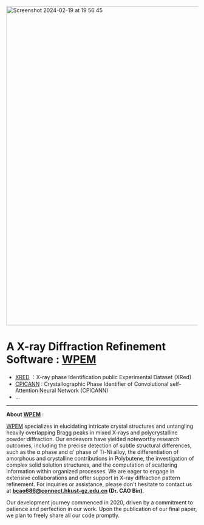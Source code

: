 <img width="840" alt="Screenshot 2024-02-19 at 19 56 45" src="https://github.com/WPEM/.github/assets/86995074/aa7a74f6-61b3-4645-8533-8abb70d30ee6">

# A X-ray Diffraction Refinement Software : [WPEM](https://github.com/Bin-Cao/WPEM)

+ [XRED](https://github.com/WPEM/XRED) ：X-ray phase Identification public Experimental Dataset (XRed)
+ [CPICANN](https://github.com/WPEM/CPICANN) : Crystallographic Phase Identifier of Convolutional self-Attention Neural Network (CPICANN)
+ ...
  



---
**About [WPEM](https://github.com/Bin-Cao/WPEM)** :

[WPEM](https://github.com/Bin-Cao/WPEM) specializes in elucidating intricate crystal structures and untangling heavily overlapping Bragg peaks in mixed X-rays and polycrystalline powder diffraction. Our endeavors have yielded noteworthy research outcomes, including the precise detection of subtle structural differences, such as the α phase and α' phase of Ti-Ni alloy, the differentiation of amorphous and crystalline contributions in Polybutene, the investigation of complex solid solution structures, and the computation of scattering information within organized processes. We are eager to engage in extensive collaborations and offer support in X-ray diffraction pattern refinement. For inquiries or assistance, please don't hesitate to contact us at **bcao686@connect.hkust-gz.edu.cn (Dr. CAO Bin)**.

Our development journey commenced in 2020, driven by a commitment to patience and perfection in our work. Upon the publication of our final paper, we plan to freely share all our code promptly.
